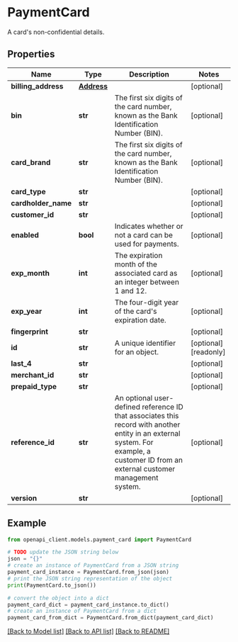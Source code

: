 # PaymentCard

A card's non-confidential details.

## Properties

Name | Type | Description | Notes
------------ | ------------- | ------------- | -------------
**billing_address** | [**Address**](Address.md) |  | [optional] 
**bin** | **str** | The first six digits of the card number, known as the Bank Identification Number (BIN). | [optional] 
**card_brand** | **str** | The first six digits of the card number, known as the Bank Identification Number (BIN). | [optional] 
**card_type** | **str** |  | [optional] 
**cardholder_name** | **str** |  | [optional] 
**customer_id** | **str** |  | [optional] 
**enabled** | **bool** | Indicates whether or not a card can be used for payments. | [optional] 
**exp_month** | **int** | The expiration month of the associated card as an integer between 1 and 12. | [optional] 
**exp_year** | **int** | The four-digit year of the card&#39;s expiration date. | [optional] 
**fingerprint** | **str** |  | [optional] 
**id** | **str** | A unique identifier for an object. | [optional] [readonly] 
**last_4** | **str** |  | [optional] 
**merchant_id** | **str** |  | [optional] 
**prepaid_type** | **str** |  | [optional] 
**reference_id** | **str** | An optional user-defined reference ID that associates this record with another entity in an external system. For example, a customer ID from an external customer management system. | [optional] 
**version** | **str** |  | [optional] 

## Example

```python
from openapi_client.models.payment_card import PaymentCard

# TODO update the JSON string below
json = "{}"
# create an instance of PaymentCard from a JSON string
payment_card_instance = PaymentCard.from_json(json)
# print the JSON string representation of the object
print(PaymentCard.to_json())

# convert the object into a dict
payment_card_dict = payment_card_instance.to_dict()
# create an instance of PaymentCard from a dict
payment_card_from_dict = PaymentCard.from_dict(payment_card_dict)
```
[[Back to Model list]](../README.md#documentation-for-models) [[Back to API list]](../README.md#documentation-for-api-endpoints) [[Back to README]](../README.md)


